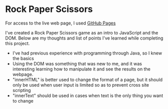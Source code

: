 # Rock Paper Scissors

For access to the live web page, I used [GitHub Pages](https://sinahuss.github.io/rock-paper-scissors/)  

I've created a Rock Paper Scissors game as an intro to JavaScript and the DOM. Below are my thoughts and list of points I've learned while completing this project.  

- I've had previous experience with programming through Java, so I knew the basics
- Using the DOM was something that was new to me, and it was interesting learning how to 
manipulate it and see the results on the webpage.
- "innerHTML" is better used to change the format of a page, but it should only be used
when user input is limited so as to prevent cross site scripting
 - "innerText" should be used in cases when text is the only thing you want to change
